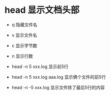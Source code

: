 # head 显示文档头部

- q 隐藏文件名
- v 显示文件名
- c 显示字节数
- n 显示行数

- head -n 5 xxx.log  显示前5行
- head -n 5 xxx.log aaa.log 显示俩个文件的前5行
- head -n -5 xxx.log 显示文件除了最后5行的内容
